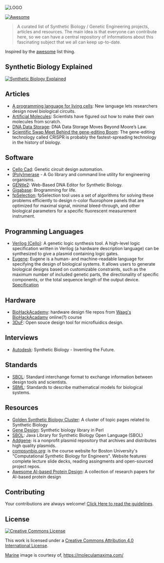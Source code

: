 ![LOGO](img/logo.png)

[![Awesome](https://cdn.rawgit.com/sindresorhus/awesome/d7305f38d29fed78fa85652e3a63e154dd8e8829/media/badge.svg)](https://github.com/sindresorhus/awesome)

> A curated list of Synthetic Biology / Genetic Engineering projects, articles and resources. The main idea is that everyone can contribute here, so we can have a central repository of informations about this fascinating subject that we all can keep up-to-date.

Inspired by the [awesome](https://github.com/sindresorhus/awesome) list thing.

## Synthetic Biology Explained

[![Synthetic Biology Explained](img/synthetic-biology-explained.png)](https://youtu.be/rD5uNAMbDaQ)


## Articles

- [A programming language for living cells](http://news.mit.edu/2016/programming-language-living-cells-bacteria-0331): New language lets researchers design novel biological circuits.
- [Artificial Molecules](http://www.sciencealert.com/scientists-have-discovered-a-way-to-make-their-own-molecules): Scientists have figured out how to make their own molecules from scratch.
- [DNA Data Storage](http://blogs.discovermagazine.com/d-brief/2016/04/08/dna-data-storage/#.Vw1rmnUrLVO): DNA Data Storage Moves Beyond Moore’s Law.
- [Scientific Swap Meet Behind the gene-editing Boom](https://www.technologyreview.com/s/601156/the-scientific-swap-meet-behind-the-gene-editing-boom): The gene-editing technology called CRISPR is probably the fastest-spreading technology in the history of biology.


## Software

- [Cello Cad](http://www.cellocad.org/): Genetic circuit design automation.
- [(Poly)merase](https://github.com/TimothyStiles/poly) - A Go library and command line utility for engineering organisms.
- [GENtle2](https://github.com/Synbiota/GENtle2): Web-Based DNA Editor for Synthetic Biology.
- [Gigabase](http://derk-jan.me/programming-life/): Brogramming for life.
- [fpSelection](http://fpselection.org/): fpSelection tool uses a set of algorithms for solving these problems efficiently to design n-color fluorophore panels that are optimized for maximal signal, minimal bleed-through, and other biological parameters for a specific fluorescent measurement instrument.

## Programming Languages

- [Verilog (Cello)](https://github.com/CIDARLAB/cello2): A genetic logic synthesis tool. A high-level logic specification written in Verilog (a hardware description language) can be synthesized to give a plasmid containing logic gates.
- [Eugene](http://eugenecad.org/): Eugene is a human- and machine-readable language for specifying the design of biological systems. It allows users to generate biological designs based on customizable constraints, such as the maximum number of included genetic parts, the directionality of specific components, or the total sequence length of the output device. [Specification](https://lab.eugenecad.org/documentation.html)

## Hardware

- [BioHackAcademy](https://github.com/biohackacademy): hardware design file repos from [Waag's BioHackAcadamy](http://biohackacademy.github.io/) online(?) course 
- [3DuF](https://3duf.org): Open souce design tool for microfluidics design.

## Interviews

- [Autodesk](https://youtu.be/iRO0-fMIW9I/): Synthetic Biology - Inventing the Future.

## Standards
- [SBOL](https://sbolstandard.org/): Standard interchange format to exchange information between design tools and scientists.
- [SBML](http://sbml.org/): Standards to describe mathematical models for biological systems. 

## Resources
- [Golden Synthetic Biology Cluster](https://golden.co/wiki/Cluster%3A_Synthetic_biology): A cluster of topic pages related to Synthetic Biology
- [Gene Design](https://github.com/GeneDesign/GeneDesign): Synthetic biology library in Perl
- [SBOL](https://github.com/SynBioDex/libSBOLj): Java Library for Synthetic Biology Open Language (SBOL)
- [Addgene](https://www.addgene.org/): is a nonprofit plasmid repository that archives and distributes high quality plasmids.
- [compsynbio.org](https://compsynbio.org): is the course website for Boston University's "Computational Synthetic Biology for Engineers". Website features complete lecture slide decks, reading assingments and open-sourced project repos.
- [Awesome AI-based Protein Design](https://github.com/opendilab/awesome-AI-based-protein-design): A collection of research papers for AI-based protein design


## Contributing

Your contributions are always welcome! [Click Here to read the guidelines](https://github.com/websemantics/awesome-synthetic-biology/blob/master/contributing.md).

## License

[![Creative Commons License](http://i.creativecommons.org/l/by/4.0/88x31.png)](http://creativecommons.org/licenses/by/4.0/)

This work is licensed under a [Creative Commons Attribution 4.0 International License](http://creativecommons.org/licenses/by/4.0/).

[Marine](https://moleculamaxima.com/wp-content/uploads/2015/07/marine.png) image is courtesy of, https://moleculamaxima.com/
